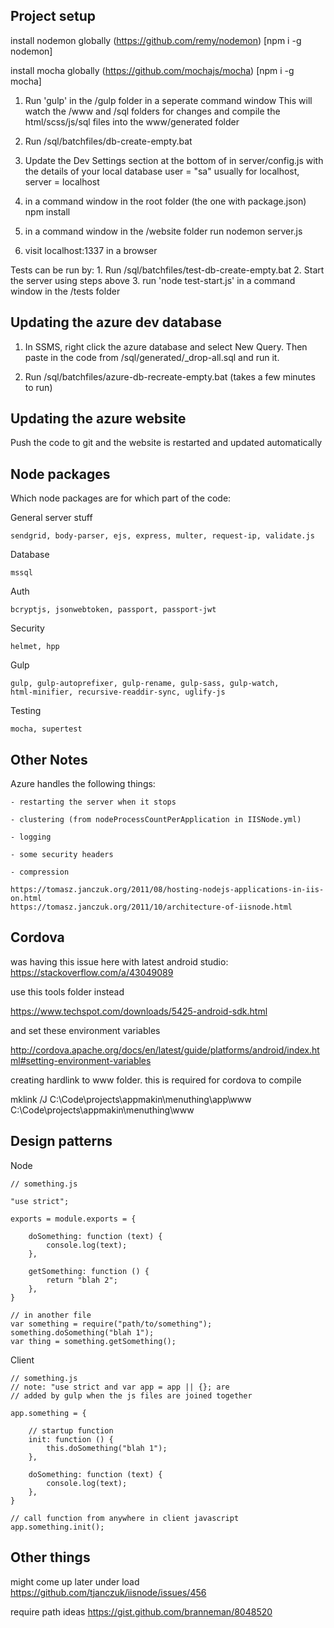 
## Project setup

install nodemon globally (https://github.com/remy/nodemon) [npm i -g nodemon]

install mocha globally (https://github.com/mochajs/mocha) [npm i -g mocha]


1. Run 'gulp' in the /gulp folder in a seperate command window
        This will watch the /www and /sql folders for changes and
        compile the html/scss/js/sql files into the www/generated folder

2. Run /sql/batchfiles/db-create-empty.bat

3. Update the Dev Settings section at the bottom of in server/config.js with the
    details of your local database
    user = "sa" usually for localhost, server = localhost

4. in a command window in the root folder (the one with package.json)
    npm install

5. in a command window in the /website folder run
	nodemon server.js

6. visit localhost:1337 in a browser


Tests can be run by:
    1. Run /sql/batchfiles/test-db-create-empty.bat
    2. Start the server using steps above
    3. run 'node test-start.js' in a command window in the /tests folder




## Updating the azure dev database

1. In SSMS, right click the azure database and select New Query.  Then paste in
    the code from /sql/generated/_drop-all.sql and run it.

2. Run /sql/batchfiles/azure-db-recreate-empty.bat (takes a few minutes to run)


## Updating the azure website

Push the code to git and the website is restarted and updated automatically


## Node packages

Which node packages are for which part of the code:

General server stuff

    sendgrid, body-parser, ejs, express, multer, request-ip, validate.js

Database

    mssql

Auth

    bcryptjs, jsonwebtoken, passport, passport-jwt

Security

    helmet, hpp

Gulp

    gulp, gulp-autoprefixer, gulp-rename, gulp-sass, gulp-watch,
    html-minifier, recursive-readdir-sync, uglify-js

Testing

    mocha, supertest



## Other Notes

Azure handles the following things:

    - restarting the server when it stops

    - clustering (from nodeProcessCountPerApplication in IISNode.yml)

    - logging

    - some security headers

    - compression

    https://tomasz.janczuk.org/2011/08/hosting-nodejs-applications-in-iis-on.html
    https://tomasz.janczuk.org/2011/10/architecture-of-iisnode.html


## Cordova

was having this issue here with latest android studio: https://stackoverflow.com/a/43049089

use this tools folder instead

https://www.techspot.com/downloads/5425-android-sdk.html

and set these environment variables

http://cordova.apache.org/docs/en/latest/guide/platforms/android/index.html#setting-environment-variables

creating hardlink to www folder.  this is required for cordova to compile

mklink /J C:\Code\projects\appmakin\menuthing\app\www C:\Code\projects\appmakin\menuthing\www


## Design patterns

Node

    // something.js

    "use strict";

    exports = module.exports = {

        doSomething: function (text) {
            console.log(text);
        },

        getSomething: function () {
            return "blah 2";
        },
    }

    // in another file
    var something = require("path/to/something");
    something.doSomething("blah 1");
    var thing = something.getSomething();


Client

    // something.js
    // note: "use strict and var app = app || {}; are
    // added by gulp when the js files are joined together

    app.something = {

        // startup function
        init: function () {
            this.doSomething("blah 1");
        },

        doSomething: function (text) {
            console.log(text);
        },
    }

    // call function from anywhere in client javascript
    app.something.init();



## Other things

might come up later under load
https://github.com/tjanczuk/iisnode/issues/456

require path ideas
https://gist.github.com/branneman/8048520
